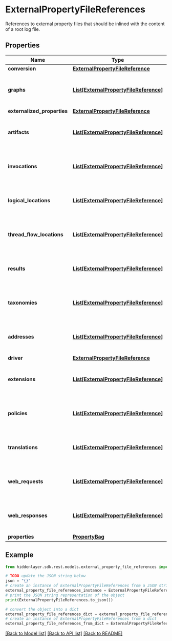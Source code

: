 # ExternalPropertyFileReferences

References to external property files that should be inlined with the content of a root log file.

## Properties

Name | Type | Description | Notes
------------ | ------------- | ------------- | -------------
**conversion** | [**ExternalPropertyFileReference**](ExternalPropertyFileReference.md) |  | [optional] 
**graphs** | [**List[ExternalPropertyFileReference]**](ExternalPropertyFileReference.md) | An array of external property files containing a run.graphs object to be merged with the root log file. | [optional] [default to []]
**externalized_properties** | [**ExternalPropertyFileReference**](ExternalPropertyFileReference.md) |  | [optional] 
**artifacts** | [**List[ExternalPropertyFileReference]**](ExternalPropertyFileReference.md) | An array of external property files containing run.artifacts arrays to be merged with the root log file. | [optional] [default to []]
**invocations** | [**List[ExternalPropertyFileReference]**](ExternalPropertyFileReference.md) | An array of external property files containing run.invocations arrays to be merged with the root log file. | [optional] [default to []]
**logical_locations** | [**List[ExternalPropertyFileReference]**](ExternalPropertyFileReference.md) | An array of external property files containing run.logicalLocations arrays to be merged with the root log file. | [optional] [default to []]
**thread_flow_locations** | [**List[ExternalPropertyFileReference]**](ExternalPropertyFileReference.md) | An array of external property files containing run.threadFlowLocations arrays to be merged with the root log file. | [optional] [default to []]
**results** | [**List[ExternalPropertyFileReference]**](ExternalPropertyFileReference.md) | An array of external property files containing run.results arrays to be merged with the root log file. | [optional] [default to []]
**taxonomies** | [**List[ExternalPropertyFileReference]**](ExternalPropertyFileReference.md) | An array of external property files containing run.taxonomies arrays to be merged with the root log file. | [optional] [default to []]
**addresses** | [**List[ExternalPropertyFileReference]**](ExternalPropertyFileReference.md) | An array of external property files containing run.addresses arrays to be merged with the root log file. | [optional] [default to []]
**driver** | [**ExternalPropertyFileReference**](ExternalPropertyFileReference.md) |  | [optional] 
**extensions** | [**List[ExternalPropertyFileReference]**](ExternalPropertyFileReference.md) | An array of external property files containing run.extensions arrays to be merged with the root log file. | [optional] [default to []]
**policies** | [**List[ExternalPropertyFileReference]**](ExternalPropertyFileReference.md) | An array of external property files containing run.policies arrays to be merged with the root log file. | [optional] [default to []]
**translations** | [**List[ExternalPropertyFileReference]**](ExternalPropertyFileReference.md) | An array of external property files containing run.translations arrays to be merged with the root log file. | [optional] [default to []]
**web_requests** | [**List[ExternalPropertyFileReference]**](ExternalPropertyFileReference.md) | An array of external property files containing run.requests arrays to be merged with the root log file. | [optional] [default to []]
**web_responses** | [**List[ExternalPropertyFileReference]**](ExternalPropertyFileReference.md) | An array of external property files containing run.responses arrays to be merged with the root log file. | [optional] [default to []]
**properties** | [**PropertyBag**](PropertyBag.md) |  | [optional] 

## Example

```python
from hiddenlayer.sdk.rest.models.external_property_file_references import ExternalPropertyFileReferences

# TODO update the JSON string below
json = "{}"
# create an instance of ExternalPropertyFileReferences from a JSON string
external_property_file_references_instance = ExternalPropertyFileReferences.from_json(json)
# print the JSON string representation of the object
print(ExternalPropertyFileReferences.to_json())

# convert the object into a dict
external_property_file_references_dict = external_property_file_references_instance.to_dict()
# create an instance of ExternalPropertyFileReferences from a dict
external_property_file_references_from_dict = ExternalPropertyFileReferences.from_dict(external_property_file_references_dict)
```
[[Back to Model list]](../README.md#documentation-for-models) [[Back to API list]](../README.md#documentation-for-api-endpoints) [[Back to README]](../README.md)


